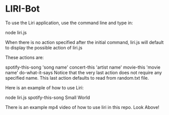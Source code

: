 # LIRI-Bot

To use the Liri application, use the command line and type in:

node liri.js

When there is no action specified after the initial command, liri.js will default to display the possible action of liri.js

These actions are:

spotify-this-song 'song name'
concert-this 'artist name'
movie-this 'movie name'
do-what-it-says
Notice that the very last action does not require any specified name. This last action defaults to read from random.txt file.

Here is an example of how to use Liri:

node liri.js spotify-this-song Small World

There is an example mp4 video of how to use liri in this repo. Look Above!
